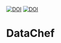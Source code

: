 [![DOI](https://zenodo.org/badge/506017471.svg)](https://zenodo.org/badge/latestdoi/506017471) [![DOI](https://img.shields.io/badge/Made%20at-Code/Astro-blueviolet.svg)](https://img.shields.io/badge/Made%20at-Code/Astro-blueviolet.svg) 

# DataChef
